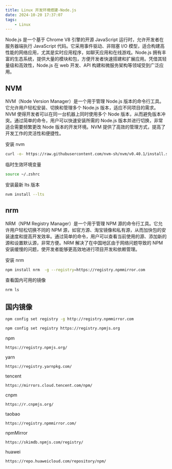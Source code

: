```yaml
---
title: Linux 开发环境搭建-Node.js
date: 2024-10-20 17:37:07
tags:
	- Linux
---
```


Node.js 是一个基于 Chrome V8 引擎的开源 JavaScript 运行时，允许开发者在服务器端执行 JavaScript 代码。它采用事件驱动、非阻塞 I/O 模型，适合构建高性能的网络应用，尤其是实时应用程序，如聊天应用和在线游戏。Node.js 拥有丰富的生态系统，提供大量的模块和包，方便开发者快速搭建和扩展应用。凭借其轻量级和高效性，Node.js 在 web 开发、API 构建和微服务架构等领域受到广泛应用。

<!-- more -->

## NVM

NVM（Node Version Manager）是一个用于管理 Node.js 版本的命令行工具。它允许用户轻松安装、切换和管理多个 Node.js 版本，适应不同项目的需求。NVM 使得开发者可以在同一台机器上同时使用多个 Node 版本，从而避免版本冲突。通过简单的命令，用户可以快速安装所需的 Node.js 版本并进行切换，非常适合需要频繁更改 Node 版本的开发环境。NVM 提供了高效的管理方式，提高了开发工作的灵活性和便捷性。

安装 nvm

```bash
curl -o- https://raw.githubusercontent.com/nvm-sh/nvm/v0.40.1/install.sh | bash
```

临时生效环境变量

```bash
source ~/.zshrc
```

安装最新 lts 版本

```bash
nvm install --lts
```

## nrm

NRM（NPM Registry Manager）是一个用于管理 NPM 源的命令行工具。它允许用户轻松切换不同的 NPM 源，如官方源、淘宝镜像和私有源，从而加快包的安装速度和提高开发效率。通过简单的命令，用户可以查看当前使用的源、添加新的源和设置默认源，非常方便。NRM 解决了在中国地区由于网络问题导致的 NPM 安装缓慢的问题，使开发者能够更高效地进行项目开发和依赖管理。

安装 nrm

```bash
npm install nrm  -g --registry=https://registry.npmmirror.com
```

查看国内可用的镜像

```
nrm ls
```



## 国内镜像


```bash
npm config set registry -g http://registry.npmmirror.com
```

```bash
npm config set registry https://registry.npmjs.org
```


npm 

```
https://registry.npmjs.org/
```
yarn 

```
https://registry.yarnpkg.com/
```

tencent

```
https://mirrors.cloud.tencent.com/npm/
```

cnpm 

```
https://r.cnpmjs.org/
```

taobao 

```
https://registry.npmmirror.com/
```

npmMirror 

```
https://skimdb.npmjs.com/registry/
```

huawei

```
https://repo.huaweicloud.com/repository/npm/
```
